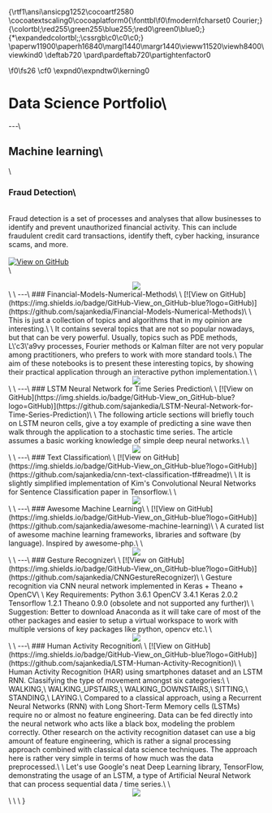 {\rtf1\ansi\ansicpg1252\cocoartf2580
\cocoatextscaling0\cocoaplatform0{\fonttbl\f0\fmodern\fcharset0 Courier;}
{\colortbl;\red255\green255\blue255;\red0\green0\blue0;}
{\*\expandedcolortbl;;\cssrgb\c0\c0\c0;}
\paperw11900\paperh16840\margl1440\margr1440\vieww11520\viewh8400\viewkind0
\deftab720
\pard\pardeftab720\partightenfactor0

\f0\fs26 \cf0 \expnd0\expndtw0\kerning0
# Data Science Portfolio\
---\
## Machine learning\
\
### Fraud Detection\
\
Fraud detection is a set of processes and analyses that allow businesses to identify and prevent unauthorized financial activity. This can include fraudulent credit card transactions, identify theft, cyber hacking, insurance scams, and more.\
\
[![View on GitHub](https://img.shields.io/badge/GitHub-View_on_GitHub-blue?logo=GitHub)](https://github.com/sajankedia/fraud_detection)\
\
<center><img src="images/fraud_detection.jpg"/></center>\
\
---\
### Financial-Models-Numerical-Methods\
\
[![View on GitHub](https://img.shields.io/badge/GitHub-View_on_GitHub-blue?logo=GitHub)](https://github.com/sajankedia/Financial-Models-Numerical-Methods)\
\
This is just a collection of topics and algorithms that in my opinion are interesting.\
\
It contains several topics that are not so popular nowadays, but that can be very powerful. Usually, topics such as PDE methods, L\'c3\'a9vy processes, Fourier methods or Kalman filter are not very popular among practitioners, who prefers to work with more standard tools.\
The aim of these notebooks is to present these interesting topics, by showing their practical application through an interactive python implementation.\
\
<center><img src="images/financial_modeling.jpg"/></center>\
\
---\
### LSTM Neural Network for Time Series Prediction\
\
[![View on GitHub](https://img.shields.io/badge/GitHub-View_on_GitHub-blue?logo=GitHub)](https://github.com/sajankedia/LSTM-Neural-Network-for-Time-Series-Prediction)\
\
The following article sections will briefly touch on LSTM neuron cells, give a toy example of predicting a sine wave then walk through the application to a stochastic time series. The article assumes a basic working knowledge of simple deep neural networks.\
\
<center><img src="https://camo.githubusercontent.com/a085b4fe60690252b8aa2de917c53fc3f63aec21aafea21c8f1ecb543d2c44cb/68747470733a2f2f7777772e616c74756d696e74656c6c6967656e63652e636f6d2f6173736574732f74696d652d7365726965732d70726564696374696f6e2d7573696e672d6c73746d2d646565702d6e657572616c2d6e6574776f726b732f73696e776176655f66756c6c5f7365712e706e67"/></center>\
\
---\
### Text Classification\
\
[![View on GitHub](https://img.shields.io/badge/GitHub-View_on_GitHub-blue?logo=GitHub)](https://github.com/sajankedia/cnn-text-classification-tf#readme)\
\
It is slightly simplified implementation of Kim's Convolutional Neural Networks for Sentence Classification paper in Tensorflow.\
\
<center><img src="images/text_classification.png"/></center>\
\
---\
### Awesome Machine Learning\
\
[![View on GitHub](https://img.shields.io/badge/GitHub-View_on_GitHub-blue?logo=GitHub)](https://github.com/sajankedia/awesome-machine-learning)\
\
A curated list of awesome machine learning frameworks, libraries and software (by language). Inspired by awesome-php.\
\
<center><img src="images/machine_learning.jpg"/></center>\
\
---\
### Gesture Recognizer\
\
[![View on GitHub](https://img.shields.io/badge/GitHub-View_on_GitHub-blue?logo=GitHub)](https://github.com/sajankedia/CNNGestureRecognizer)\
\
Gesture recognition via CNN neural network implemented in Keras + Theano + OpenCV\
\
Key Requirements: Python 3.6.1 OpenCV 3.4.1 Keras 2.0.2 Tensorflow 1.2.1 Theano 0.9.0 (obsolete and not supported any further)\
\
Suggestion: Better to download Anaconda as it will take care of most of the other packages and easier to setup a virtual workspace to work with multiple versions of key packages like python, opencv etc.\
\
<center><img src="images/gesture_recognition.jpg"/></center>\
\
---\
### Human Activity Recognition\
\
[![View on GitHub](https://img.shields.io/badge/GitHub-View_on_GitHub-blue?logo=GitHub)](https://github.com/sajankedia/LSTM-Human-Activity-Recognition)\
\
Human Activity Recognition (HAR) using smartphones dataset and an LSTM RNN. Classifying the type of movement amongst six categories:\
\
WALKING,\
WALKING_UPSTAIRS,\
WALKING_DOWNSTAIRS,\
SITTING,\
STANDING,\
LAYING.\
Compared to a classical approach, using a Recurrent Neural Networks (RNN) with Long Short-Term Memory cells (LSTMs) require no or almost no feature engineering. Data can be fed directly into the neural network who acts like a black box, modeling the problem correctly. Other research on the activity recognition dataset can use a big amount of feature engineering, which is rather a signal processing approach combined with classical data science techniques. The approach here is rather very simple in terms of how much was the data preprocessed.\
\
Let's use Google's neat Deep Learning library, TensorFlow, demonstrating the usage of an LSTM, a type of Artificial Neural Network that can process sequential data / time series.\
\
<center><img src="images/human_activity.jpg"/></center>\
\
\
}